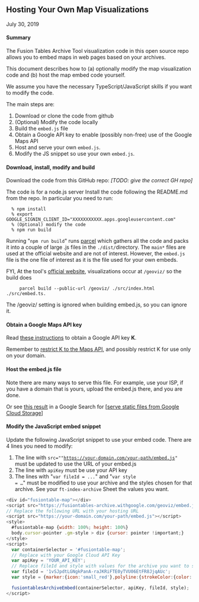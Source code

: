 ## Hosting Your Own Map Visualizations

July 30, 2019

#### Summary

The Fusion Tables Archive Tool visualization code in this open source repo
allows you to embed maps in web pages based on your archives.

This document describes how to (a) optionally modify the map visualization code
and (b) host the map embed code yourself.

We assume you have the necessary TypeScript/JavaScript skills if you want to
modify the code.

The main steps are:

1.  Download or clone the code from github
1.  (Optional) Modify the code locally
1.  Build the `embed.js` file
1.  Obtain a Google API key to enable (possibly non-free) use of the Google Maps
    API
1.  Host and serve your own `embed.js`.
1.  Modify the JS snippet so use your own `embed.js`.

#### Download, install, modify and build

Download the code from this GitHub repo: _[TODO: give the correct GH repo]_

The code is for a node.js server Install the code following the README.md from
the repo. In particular you need to run:

```shell
  % npm install
  % export GOOGLE_SIGNIN_CLIENT_ID="XXXXXXXXXXX.apps.googleusercontent.com"
  % (Optional) modify the code
  % npm run build
```

Running "`npm run build`" runs [parcel](https://parceljs.org) which gathers all
the code and packs it into a couple of large .js files in the
`./dist/`directory. The `main*` files are used at the official website and are
not of interest. However, the `embed.js` file is the one file of interest as it
is the file used for your own embeds.

FYI, At the tool's [official website](fusiontables-archive.withgoogle.com),
visualizations occur at `/geoviz/` so the build does

```shell
     parcel build --public-url /geoviz/ ./src/index.html ./src/embed.ts.
```

The /geoviz/ setting is ignored when building embed.js, so you can ignore it.

#### Obtain a Google Maps API key

Read
[these instructions](https://developers.google.com/maps/documentation/javascript/get-api-key)
to obtain a Google API key **K**.

Remember to
[restrict K to the Maps API](https://developers.google.com/maps/documentation/embed/get-api-key),
and possibly restrict K for use only on your domain.

#### Host the embed.js file

Note there are many ways to serve this file. For example, use your ISP, if you
have a domain that is yours, upload the embed.js there, and you are done.

Or see
[this result](https://cloud.google.com/storage/docs/hosting-static-website) in a
Google Search for
[[serve static files from Google Cloud Storage](https://www.google.com/search?q=serve+static+files+google+cloud+storage)]

#### Modify the JavaScript embed snippet

Update the following JavaScript snippet to use your embed code. There are 4
lines you need to modify:

1.  The line with <code>src=""https://your-domain.com/your-path/embed.js"
    </code>must be updated to use the URL of your embed.js
1.  The line with <code>apiKey</code> must be use your API key
1.  The lines with "<code>var fileId = ...</code>" and "<code>var style =
    …</code>" must be modified to use your archive and the styles chosen for
    that archive. See your <code>ft-index-archive</code> Sheet the values you
    want.

```javascript
<div id="fusiontable-map"></div>
<script src="https://fusiontables-archive.withgoogle.com/geoviz/embed.js"></script>
// Replace the following URL with your hosting URL
<script src="https://your-domain.com/your-path/embed.js"></script>
<style>
  #fusiontable-map {width: 100%; height: 100%}
  body.cursor-pointer .gm-style > div {cursor: pointer !important;}
</style>
<script>
  var containerSelector = '#fusiontable-map';
  // Replace with your Google Cloud API Key
  var apiKey = 'YOUR_API_KEY';
  // Replace fileId and style with values for the archive you want to show in the embed.
  var fileId = '1vSJpdtLGNgkPanA-raJKRiFTE0yTVU06EtFR8JjqAUc';
  var style = {marker:{icon:'small_red'},polyline:{strokeColor:{color:'#ff000080'},strokeWeight:{weight:2}},polygon:{fill:{color:'#ff000080'},strokeColor:{color:'#666666ff'},strokeWeight:{weight:1}}};

  fusiontablesArchiveEmbed(containerSelector, apiKey, fileId, style);
</script>
```

